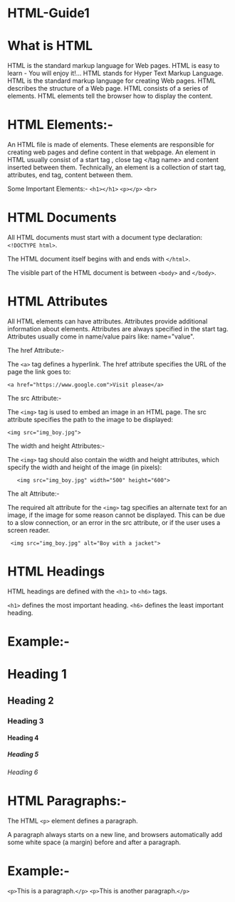 # HTML-Guide1

# What is HTML
HTML is the standard markup language for Web pages.
HTML is easy to learn - You will enjoy it!...
HTML stands for Hyper Text Markup Language.
HTML is the standard markup language for creating Web pages.
HTML describes the structure of a Web page.
HTML consists of a series of elements.
HTML elements tell the browser how to display the content.

# HTML Elements:-
An HTML file is made of elements. These elements are responsible for creating web pages and define content in that webpage. An element in HTML usually consist of a start tag <tag name>, close tag </tag name> and content inserted between them. Technically, an element is a collection of start tag, attributes, end tag, content between them.

Some Important Elements:-
`<h1></h1>`
`<p></p>`
`<br>`

# HTML Documents
All HTML documents must start with a document type declaration: `<!DOCTYPE html>`.

The HTML document itself begins with <html> and ends with `</html>`.

The visible part of the HTML document is between `<body>` and `</body>`.

# HTML Attributes
All HTML elements can have attributes.
Attributes provide additional information about elements.
Attributes are always specified in the start tag.
Attributes usually come in name/value pairs like: name="value".

The href Attribute:-

The `<a>` tag defines a hyperlink.
The href attribute specifies the URL of the page the link goes to:
    
    <a href="https://www.google.com">Visit please</a>

The src Attribute:-

The `<img>` tag is used to embed an image in an HTML page. 
The src attribute specifies the path to the image to be displayed:

    <img src="img_boy.jpg">   

The width and height Attributes:-

The `<img>` tag should also contain the width and height attributes, which specify the width and height of the image (in pixels):
       
       <img src="img_boy.jpg" width="500" height="600">

The alt Attribute:-

The required alt attribute for the `<img>` tag specifies an alternate text for an image, if the image for some reason cannot be displayed. This can be due to a slow connection, or an error in the src attribute, or if the user uses a screen reader.

     <img src="img_boy.jpg" alt="Boy with a jacket">

# HTML Headings
HTML headings are defined with the `<h1>` to `<h6>` tags.

`<h1>` defines the most important heading. 
`<h6>` defines the least important heading.

# Example:-
<h1>Heading 1</h1>
<h2>Heading 2</h2>
<h3>Heading 3</h3>
<h4>Heading 4</h4>
<h5>Heading 5</h5>
<h6>Heading 6</h6>

# HTML Paragraphs:-
The HTML `<p>` element defines a paragraph.

A paragraph always starts on a new line, and browsers automatically add some white space (a margin) before and after a paragraph.
     
# Example:-
`<p>`This is a paragraph.`</p>`
`<p>`This is another paragraph.`</p>`
